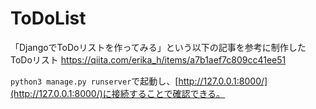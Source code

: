 # ToDoList

「DjangoでToDoリストを作ってみる」という以下の記事を参考に制作したToDoリスト
https://qiita.com/erika_h/items/a7b1aef7c809cc41ee51

`python3 manage.py runserver`で起動し、[http://127.0.0.1:8000/](http://127.0.0.1:8000/)に接続することで確認できる。
